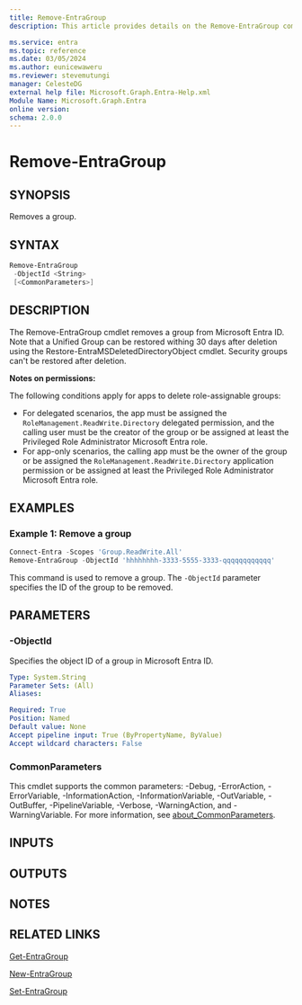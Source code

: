 ```yaml
---
title: Remove-EntraGroup
description: This article provides details on the Remove-EntraGroup command.

ms.service: entra
ms.topic: reference
ms.date: 03/05/2024
ms.author: eunicewaweru
ms.reviewer: stevemutungi
manager: CelesteDG
external help file: Microsoft.Graph.Entra-Help.xml
Module Name: Microsoft.Graph.Entra
online version:
schema: 2.0.0
---
```


# Remove-EntraGroup

## SYNOPSIS

Removes a group.

## SYNTAX

```powershell
Remove-EntraGroup 
 -ObjectId <String> 
 [<CommonParameters>]
```

## DESCRIPTION

The Remove-EntraGroup cmdlet removes a group from Microsoft Entra ID.
Note that a Unified Group can be restored withing 30 days after deletion using the Restore-EntraMSDeletedDirectoryObject cmdlet.
Security groups can't be restored after deletion.

**Notes on permissions:**

The following conditions apply for apps to delete role-assignable groups:

- For delegated scenarios, the app must be assigned the `RoleManagement.ReadWrite.Directory` delegated permission, and the calling user must be the creator of the group or be assigned at least the Privileged Role Administrator Microsoft Entra role.
- For app-only scenarios, the calling app must be the owner of the group or be assigned the `RoleManagement.ReadWrite.Directory` application permission or be assigned at least the Privileged Role Administrator Microsoft Entra role.

## EXAMPLES

### Example 1: Remove a group

```powershell
Connect-Entra -Scopes 'Group.ReadWrite.All'
Remove-EntraGroup -ObjectId 'hhhhhhhh-3333-5555-3333-qqqqqqqqqqqq'
```

This command is used to remove a group. The `-ObjectId` parameter specifies the ID of the group to be removed.

## PARAMETERS

### -ObjectId

Specifies the object ID of a group in Microsoft Entra ID.

```yaml
Type: System.String
Parameter Sets: (All)
Aliases:

Required: True
Position: Named
Default value: None
Accept pipeline input: True (ByPropertyName, ByValue)
Accept wildcard characters: False
```

### CommonParameters

This cmdlet supports the common parameters: -Debug, -ErrorAction, -ErrorVariable, -InformationAction, -InformationVariable, -OutVariable, -OutBuffer, -PipelineVariable, -Verbose, -WarningAction, and -WarningVariable. For more information, see [about_CommonParameters](https://go.microsoft.com/fwlink/?LinkID=113216).

## INPUTS

## OUTPUTS

## NOTES

## RELATED LINKS

[Get-EntraGroup](Get-EntraGroup.md)

[New-EntraGroup](New-EntraGroup.md)

[Set-EntraGroup](Set-EntraGroup.md)
